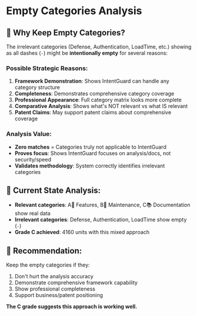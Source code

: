 # Empty Categories Analysis

## 🤔 **Why Keep Empty Categories?**

The irrelevant categories (Defense, Authentication, LoadTime, etc.) showing as all dashes (`-`) might be **intentionally empty** for several reasons:

### **Possible Strategic Reasons:**
1. **Framework Demonstration**: Shows IntentGuard can handle any category structure
2. **Completeness**: Demonstrates comprehensive category coverage
3. **Professional Appearance**: Full category matrix looks more complete
4. **Comparative Analysis**: Shows what's NOT relevant vs what IS relevant
5. **Patent Claims**: May support patent claims about comprehensive coverage

### **Analysis Value:**
- **Zero matches** = Categories truly not applicable to IntentGuard
- **Proves focus**: Shows IntentGuard focuses on analysis/docs, not security/speed
- **Validates methodology**: System correctly identifies irrelevant categories

## 🎯 **Current State Analysis:**
- **Relevant categories**: A🚀 Features, B🔧 Maintenance, C📚 Documentation show real data
- **Irrelevant categories**: Defense, Authentication, LoadTime show empty (`-`)
- **Grade C achieved**: 4160 units with this mixed approach

## 🤖 **Recommendation:**
Keep the empty categories if they:
1. Don't hurt the analysis accuracy
2. Demonstrate comprehensive framework capability  
3. Show professional completeness
4. Support business/patent positioning

**The C grade suggests this approach is working well.**